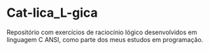 # Cat-lica_L-gica
Repositório com exercícios de raciocínio lógico desenvolvidos em linguagem C ANSI, como parte dos meus estudos em programação.
